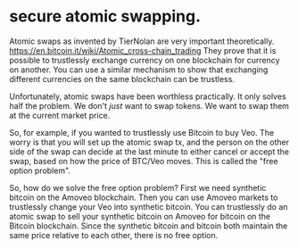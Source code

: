 # secure atomic swapping.

Atomic swaps as invented by TierNolan are very important theoretically. https://en.bitcoin.it/wiki/Atomic_cross-chain_trading
They prove that it is possible to trustlessly exchange currency on one blockchain for currency on another.
You can use a similar mechanism to show that exchanging different currencies on the same blockchain can be trustless.

Unfortunately, atomic swaps have been worthless practically.
It only solves half the problem. We don't _just_ want to swap tokens. We want to swap them at the current market price.

So, for example, if you wanted to trustlessly use Bitcoin to buy Veo.
The worry is that you will set up the atomic swap tx, and the person on the other side of the swap can decide at the last minute to either cancel or accept the swap, based on how the price of BTC/Veo moves. This is called the "free option problem".

So, how do we solve the free option problem?
First we need synthetic bitcoin on the Amoveo blockchain. Then you can use Amoveo markets to trustlessly change your Veo into synthetic bitcoin.
You can trustlessly do an atomic swap to sell your synthetic bitcoin on Amoveo for bitcoin on the Bitcoin blockchain.
Since the synthetic bitcoin and bitcoin both maintain the same price relative to each other, there is no free option.

